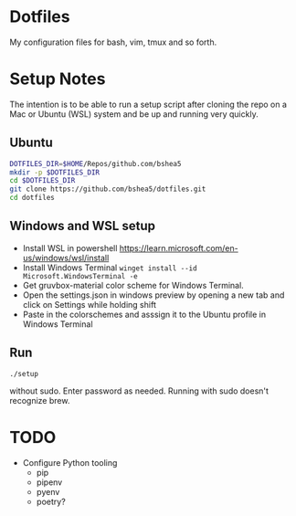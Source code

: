 # Dotfiles

My configuration files for bash, vim, tmux and so forth.

# Setup Notes

The intention is to be able to run a setup script after cloning the repo on a
Mac or Ubuntu (WSL) system and be up and running very quickly.

## Ubuntu

```bash
DOTFILES_DIR=$HOME/Repos/github.com/bshea5
mkdir -p $DOTFILES_DIR
cd $DOTFILES_DIR
git clone https://github.com/bshea5/dotfiles.git
cd dotfiles
```

## Windows and WSL setup

- Install WSL in powershell
  https://learn.microsoft.com/en-us/windows/wsl/install
- Install Windows Terminal `winget install --id Microsoft.WindowsTerminal -e`
- Get gruvbox-material color scheme for Windows Terminal.
- Open the settings.json in windows preview by opening a new tab and click on
  Settings while holding shift
- Paste in the colorschemes and asssign it to the Ubuntu profile in Windows
  Terminal

## Run

```
./setup
```

without sudo. Enter password as needed. Running with sudo doesn't recognize
brew.

# TODO

- Configure Python tooling
  - pip
  - pipenv
  - pyenv
  - poetry?
